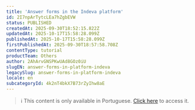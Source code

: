 ```yaml
---
title: 'Answer forms in the Indeva platform'
id: 2I7npArTytcLEa7hZgbEVW
status: PUBLISHED
createdAt: 2025-09-30T18:52:15.822Z
updatedAt: 2025-10-17T15:58:28.099Z
publishedAt: 2025-10-17T15:58:28.099Z
firstPublishedAt: 2025-09-30T18:57:58.708Z
contentType: tutorial
productTeam: Others
author: 2AhArvGNSPKwUAd8GOz0iU
slugEN: answer-forms-in-platform-indeva
legacySlug: answer-forms-in-platform-indeva
locale: en
subcategoryId: 4k2nT4bkX7B73rZyIhw8aE
---
```


> ℹ️ This content is only available in Portuguese. [Click here](/pt/tutorial/responder-formularios-na-plataforma-indeva--2I7npArTytcLEa7hZgbEVW) to access it.
